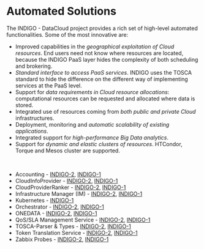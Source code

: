 # Automated Solutions

The INDIGO - DataCloud project provides a rich set of high-level automated functionalities. Some of the most innovative are: 
* Improved capabilities in the *geographical exploitation of Cloud resources*. End users need not know where resources are located, because the INDIGO PaaS layer hides the complexity of both scheduling and brokering.
* *Standard interface to access PaaS services*. INDIGO uses the TOSCA standard to hide the difference on the different way of implementing services at the PaaS level.
* Support for *data requirements in Cloud resource allocations*: computational resources can be requested and allocated where data is stored.
* Integrated use of resources coming from *both public and private Cloud* infrastructures.
* Deployment, monitoring and *automatic scalability of existing applications*.
* Integrated support for *high-performance Big Data analytics*.
* Support for *dynamic and elastic clusters of resources*. HTCondor, Torque and Mesos cluster are supported. 

<br>

* Accounting - [INDIGO-2](indigo2/accounting2.md), [INDIGO-1](indigo1/accounting1.md)
* CloudInfoProvider - [INDIGO-2](indigo2/cip1.md), [INDIGO-1](indigo1/cip1.md)
* CloudProviderRanker - [INDIGO-2](indigo2/cpr1.md), [INDIGO-1](indigo1/cpr1.md)
* Infrastructure Manager (IM) - [INDIGO-2](indigo2/im1.md), [INDIGO-1](indigo1/im1.md)
* Kubernetes - [INDIGO-1](indigo1/kubernetes1.md)
* Orchestrator - [INDIGO-2](indigo2/orchestrator1.md), [INDIGO-1](indigo1/orchestrator1.md)
* ONEDATA - [INDIGO-2](indigo2/onedata1.md), [INDIGO-1](indigo1/onedata1.md)
* QoS/SLA Management Service - [INDIGO-2](slam2.md), [INDIGO-1](indigo1/slam1.md)
* TOSCA-Parser & Types - [INDIGO-2](indigo2/tosca-pt1.md), [INDIGO-1](indigo1/tosca-pt1.md)
* Token Translation Service - [INDIGO-2](indigo2/tts1.md), [INDIGO-1](indigo1/tts1.md)
* Zabbix Probes - [INDIGO-2](indigo2/zabbix-probes1.md), [INDIGO-1](indigo1/zabbix-probes1.md)


